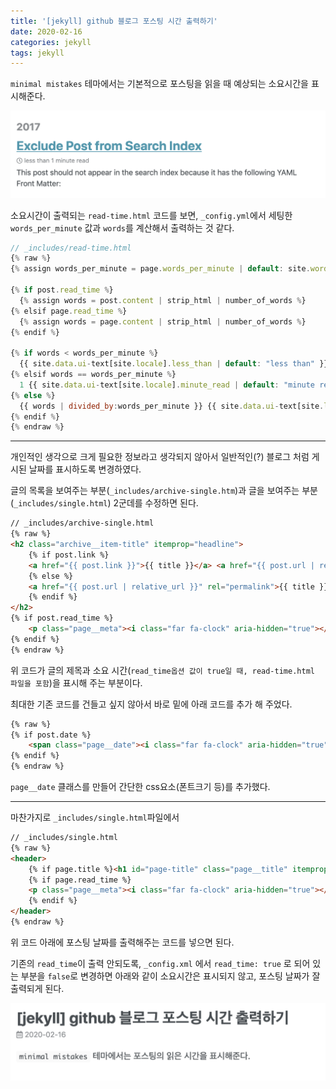 ```yaml
---
title: '[jekyll] github 블로그 포스팅 시간 출력하기'
date: 2020-02-16
categories: jekyll
tags: jekyll
---
```


`minimal mistakes` 테마에서는 기본적으로 포스팅을 읽을 때 예상되는 소요시간을 표시해준다.

![github_블로그_포스팅_시간_출력하기_01.png](/assets/img/blog_postdate_01.png)

소요시간이 출력되는 `read-time.html` 코드를 보면, `_config.yml`에서 세팅한 `words_per_minute` 값과 `words`를 계산해서 출력하는 것 같다.

``` javascript
// _includes/read-time.html
{% raw %}
{% assign words_per_minute = page.words_per_minute | default: site.words_per_minute | default: 200 %}

{% if post.read_time %}
  {% assign words = post.content | strip_html | number_of_words %}
{% elsif page.read_time %}
  {% assign words = page.content | strip_html | number_of_words %}
{% endif %}

{% if words < words_per_minute %}
  {{ site.data.ui-text[site.locale].less_than | default: "less than" }} 1 {{ site.data.ui-text[site.locale].minute_read | default: "minute read" }}
{% elsif words == words_per_minute %}
  1 {{ site.data.ui-text[site.locale].minute_read | default: "minute read" }}
{% else %}
  {{ words | divided_by:words_per_minute }} {{ site.data.ui-text[site.locale].minute_read | default: "minute read" }}
{% endif %}
{% endraw %}
```

---
개인적인 생각으로 크게 필요한 정보라고 생각되지 않아서 일반적인(?) 블로그 처럼 게시된 날짜를 표시하도록 변경하였다.

글의 목록을 보여주는 부분(`_includes/archive-single.htm`)과 글을 보여주는 부분(`_includes/single.html`) 2군데를 수정하면 된다.

``` html
// _includes/archive-single.html 
{% raw %}
<h2 class="archive__item-title" itemprop="headline">      
    {% if post.link %}
    <a href="{{ post.link }}">{{ title }}</a> <a href="{{ post.url | relative_url }}" rel="permalink"><i class="fas fa-link" aria-hidden="true" title="permalink"></i><span class="sr-only">Permalink</span></a>
    {% else %}
    <a href="{{ post.url | relative_url }}" rel="permalink">{{ title }}</a>
    {% endif %}
</h2>
{% if post.read_time %}
    <p class="page__meta"><i class="far fa-clock" aria-hidden="true"></i> {% include read-time.html %}</p>
{% endif %}
{% endraw %}
```
위 코드가 글의 제목과 소요 시간(`read_time옵션 값이 true일 때, read-time.html 파일을 포함`)을 표시해 주는 부분이다.

최대한 기존 코드를 건들고 싶지 않아서 바로 밑에 아래 코드를 추가 해 주었다.
``` html
{% raw %}
{% if post.date %}
    <span class="page__date"><i class="far fa-clock" aria-hidden="true"></i>{{ post.date | date: "%Y-%M-%d" }}</span>
{% endif %}
{% endraw %}
```
`page__date` 클래스를 만들어 간단한 css요소(폰트크기 등)를 추가했다.

---

마찬가지로 `_includes/single.html`파일에서
``` html
// _includes/single.html
{% raw %}
<header>
    {% if page.title %}<h1 id="page-title" class="page__title" itemprop="headline">{{ page.title | markdownify | remove: "<p>" | remove: "</p>" }}</h1>{% endif %}
    {% if page.read_time %}
    <p class="page__meta"><i class="far fa-clock" aria-hidden="true"></i> {% include read-time.html %}</p>
    {% endif %}
</header>
{% endraw %}
```
위 코드 아래에 포스팅 날짜를 출력해주는 코드를 넣으면 된다.

기존의 `read_time`이 출력 안되도록, `_config.xml` 에서 `read_time: true` 로 되어 있는 부분을 `false`로 변경하면 아래와 같이 소요시간은 표시되지 않고, 포스팅 날짜가 잘 출력되게 된다.

![github_블로그_포스팅_시간_출력하기_02.png](/assets/img/blog_postdate_02.png)
